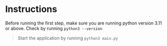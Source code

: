 # Instructions
Before running the first step, make sure you are running python version 3.11 or above. Check by running ```python3 --version```
> Start the application by running ```python3 main.py```

